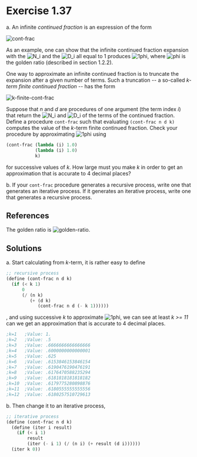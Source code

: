 Exercise 1.37
=============
a. An infinite *continued fraction* is an expression of the form

![cont-frac][1]

As an example, one can show that the infinite continued fraction expansion with the ![N_i][5] and the ![D_i][6] all equal to 1 produces ![1phi][3], where ![phi][2] is the golden ratio (described in section 1.2.2). 

One way to approximate an infinite continued fraction is to truncate the expansion after a given number of terms. 
Such a truncation -- a so-called *k-term finite continued fraction* -- has the form

![k-finite-cont-frac][4]

Suppose that *n* and *d* are procedures of one argument (the term index *i*) that return the ![N_i][5] and ![D_i][6] of the terms of the continued fraction. Define a procedure `cont-frac` such that evaluating `(cont-frac n d k)` computes the value of the *k*-term finite continued fraction. Check your procedure by approximating ![1phi][3] using

```scheme
(cont-frac (lambda (i) 1.0)
           (lambda (i) 1.0)
           k)
```

for successive values of *k*. How large must you make *k* in order to get an approximation that is accurate to 4 decimal places?

b. If your `cont-frac` procedure generates a recursive process, write one that generates an iterative process. If it generates an iterative process, write one that generates a recursive process.


[1]: https://latex.codecogs.com/svg.image?f=\frac{N_1}{D_1&plus;\frac{N_2}{D_2&plus;\frac{N_3}{D_3&plus;\cdots}}}
[2]: https://latex.codecogs.com/svg.image?%5Cdpi%7B100%7D%20%5Cinline%20%5Cvarphi
[3]: https://latex.codecogs.com/svg.image?%5Cdpi%7B100%7D%20%5Cinline%201/%5Cvarphi
[4]: https://latex.codecogs.com/svg.image?\frac{N_1}{D_1&plus;\frac{N_2}{\ddots&plus;\frac{N_k}{D_k}}}
[5]: https://latex.codecogs.com/svg.image?%5Cdpi%7B100%7D%20%5Cinline%20N_i
[6]: https://latex.codecogs.com/svg.image?%5Cdpi%7B100%7D%20%5Cinline%20D_i
[7]: https://latex.codecogs.com/svg.image?%5Cdpi%7B100%7D%20%5Cinline%20%5Cvarphi=(1&plus;%5Csqrt%7B5%7D)/2


References
----------
The golden ratio is ![golden-ratio][7].


Solutions
---------
a. Start calculating from *k*-term, it is rather easy to define

```scheme
;; recursive process
(define (cont-frac n d k)
  (if (< k 1)
      0
      (/ (n k) 
         (+ (d k) 
            (cont-frac n d (- k 1))))))
```

, and using successive *k* to approximate ![1phi][3], we can see at least *k >= 11* can we get an approximation that is accurate to 4 decimal places.

```scheme
;k=1   ;Value: 1. 
;k=2   ;Value: .5
;k=3   ;Value: .6666666666666666
;k=4   ;Value: .6000000000000001
;k=5   ;Value: .625
;k=6   ;Value: .6153846153846154
;k=7   ;Value: .6190476190476191
;k=8   ;Value: .6176470588235294
;k=9   ;Value: .6181818181818182
;k=10  ;Value: .6179775280898876
;k=11  ;Value: .6180555555555556
;k=12  ;Value: .6180257510729613
```


b. Then change it to an iterative process,

```scheme
;; iterative process
(define (cont-frac n d k)
  (define (iter i result)
    (if (< i 1)
        result
        (iter (- i 1) (/ (n i) (+ result (d i))))))
  (iter k 0))
```
